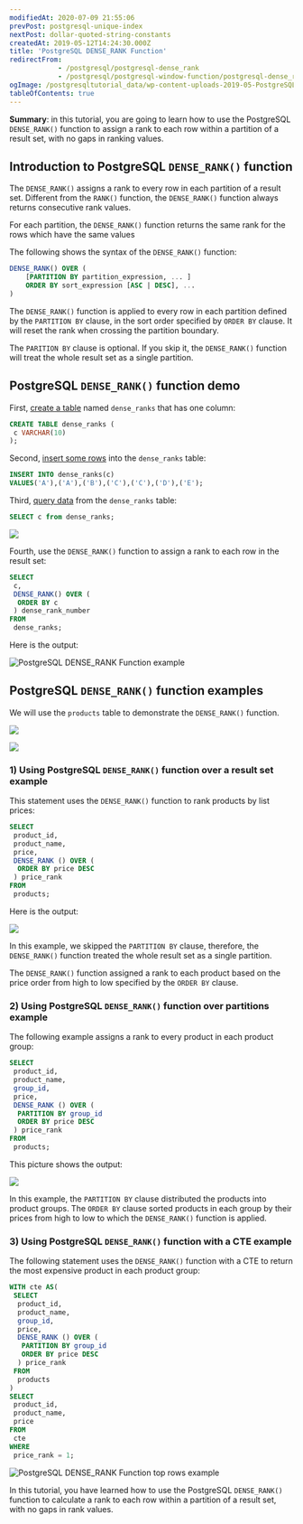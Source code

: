 ```yaml
---
modifiedAt: 2020-07-09 21:55:06
prevPost: postgresql-unique-index
nextPost: dollar-quoted-string-constants
createdAt: 2019-05-12T14:24:30.000Z
title: 'PostgreSQL DENSE_RANK Function'
redirectFrom:
            - /postgresql/postgresql-dense_rank 
            - /postgresql/postgresql-window-function/postgresql-dense_rank-function
ogImage: /postgresqltutorial_data/wp-content-uploads-2019-05-PostgreSQL-DENSE_RANK-Function-Sample-Table.png
tableOfContents: true
---
```


**Summary**: in this tutorial, you are going to learn how to use the PostgreSQL `DENSE_RANK()` function to assign a rank to each row within a partition of a result set, with no gaps in ranking values.

## Introduction to PostgreSQL `DENSE_RANK()` function

The `DENSE_RANK()` assigns a rank to every row in each partition of a result set. Different from the `RANK()` function, the `DENSE_RANK()` function always returns consecutive rank values.

For each partition, the `DENSE_RANK()` function returns the same rank for the rows which have the same values

The following shows the syntax of the `DENSE_RANK()` function:

```sql
DENSE_RANK() OVER (
    [PARTITION BY partition_expression, ... ]
    ORDER BY sort_expression [ASC | DESC], ...
)
```

The `DENSE_RANK()` function is applied to every row in each partition defined by the `PARTITION BY` clause, in the sort order specified by `ORDER BY` clause. It will reset the rank when crossing the partition boundary.

The `PARITION BY` clause is optional. If you skip it, the `DENSE_RANK()` function will treat the whole result set as a single partition.

## PostgreSQL `DENSE_RANK()` function demo

First, [create a table](/postgresql/postgresql-create-table) named `dense_ranks` that has one column:

```sql
CREATE TABLE dense_ranks (
 c VARCHAR(10)
);
```

Second, [insert some rows](/postgresql/postgresql-insert) into the `dense_ranks` table:

```sql
INSERT INTO dense_ranks(c)
VALUES('A'),('A'),('B'),('C'),('C'),('D'),('E');
```

Third, [query data](/postgresql/postgresql-select) from the `dense_ranks` table:

```sql
SELECT c from dense_ranks;
```

![](/postgresqltutorial_data/wp-content-uploads-2019-05-PostgreSQL-DENSE_RANK-Function-Sample-Table.png)

Fourth, use the `DENSE_RANK()` function to assign a rank to each row in the result set:

```sql
SELECT
 c,
 DENSE_RANK() OVER (
  ORDER BY c
 ) dense_rank_number
FROM
 dense_ranks;
```

Here is the output:

![PostgreSQL DENSE_RANK Function example](/postgresqltutorial_data/wp-content-uploads-2019-05-PostgreSQL-DENSE_RANK-Function-example.png)

## PostgreSQL `DENSE_RANK()` function examples

We will use the `products` table to demonstrate the `DENSE_RANK()` function.

![](/postgresqltutorial_data/wp-content-uploads-2016-06-products_product_groups_tables.png)

![](/postgresqltutorial_data/wp-content-uploads-2019-05-products-table-sample-data.png)

### 1) Using PostgreSQL `DENSE_RANK()` function over a result set example

This statement uses the `DENSE_RANK()` function to rank products by list prices:

```sql
SELECT
 product_id,
 product_name,
 price,
 DENSE_RANK () OVER (
  ORDER BY price DESC
 ) price_rank
FROM
 products;
```

Here is the output:

![](/postgresqltutorial_data/wp-content-uploads-2019-05-PostgreSQL-DENSE_RANK-Function-over-a-result-set.png)

In this example, we skipped the `PARTITION BY` clause, therefore, the `DENSE_RANK()` function treated the whole result set as a single partition.

The `DENSE_RANK()` function assigned a rank to each product based on the price order from high to low specified by the `ORDER BY` clause.

### 2) Using PostgreSQL `DENSE_RANK()` function over partitions example

The following example assigns a rank to every product in each product group:

```sql
SELECT
 product_id,
 product_name,
 group_id,
 price,
 DENSE_RANK () OVER (
  PARTITION BY group_id
  ORDER BY price DESC
 ) price_rank
FROM
 products;
```

This picture shows the output:

![](/postgresqltutorial_data/wp-content-uploads-2019-05-PostgreSQL-DENSE_RANK-Function-over-a-partition.png)

In this example, the `PARTITION BY` clause distributed the products into product groups. The `ORDER BY` clause sorted products in each group by their prices from high to low to which the `DENSE_RANK()` function is applied.

### 3) Using PostgreSQL `DENSE_RANK()` function with a CTE example

The following statement uses the `DENSE_RANK()` function with a CTE to return the most expensive product in each product group:

```sql
WITH cte AS(
 SELECT
  product_id,
  product_name,
  group_id,
  price,
  DENSE_RANK () OVER (
   PARTITION BY group_id
   ORDER BY price DESC
  ) price_rank
 FROM
  products
)
SELECT
 product_id,
 product_name,
 price
FROM
 cte
WHERE
 price_rank = 1;
```

![PostgreSQL DENSE_RANK Function top rows example](/postgresqltutorial_data/wp-content-uploads-2019-05-PostgreSQL-DENSE_RANK-Function-top-rows-example.png)

In this tutorial, you have learned how to use the PostgreSQL `DENSE_RANK()` function to calculate a rank to each row within a partition of a result set, with no gaps in rank values.
